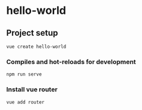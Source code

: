 # hello-world

## Project setup
```
vue create hello-world
```

### Compiles and hot-reloads for development
```
npm run serve
```
### Install vue router
```
vue add router
```
